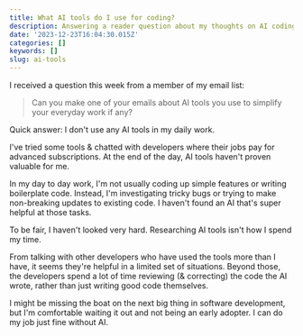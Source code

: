 ```yaml
---
title: What AI tools do I use for coding?
description: Answering a reader question about my thoughts on AI coding tools
date: '2023-12-23T16:04:30.015Z'
categories: []
keywords: []
slug: ai-tools
---
```


I received a question this week from a member of my email list:

> Can you make one of your emails about AI tools you use to simplify your everyday work if any?

Quick answer: I don't use any AI tools in my daily work.

I've tried some tools & chatted with developers where their jobs pay for advanced subscriptions. At the end of the day, AI tools haven't proven valuable for me.

In my day to day work, I'm not usually coding up simple features or writing boilerplate code. Instead, I'm investigating tricky bugs or trying to make non-breaking updates to existing code. I haven't found an AI that's super helpful at those tasks.

To be fair, I haven't looked very hard. Researching AI tools isn't how I spend my time.

From talking with other developers who have used the tools more than I have, it seems they're helpful in a limited set of situations. Beyond those, the developers spend a lot of time reviewing (& correcting) the code the AI wrote, rather than just writing good code themselves.

I might be missing the boat on the next big thing in software development, but I'm comfortable waiting it out and not being an early adopter. I can do my job just fine without AI.
